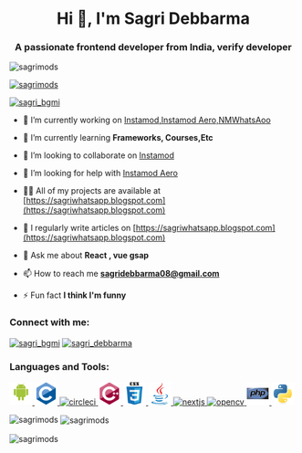 <h1 align="center">Hi 👋, I'm Sagri Debbarma</h1>
<h3 align="center">A passionate frontend developer from India, verify developer</h3>

<p align="left"> <img src="https://komarev.com/ghpvc/?username=sagrimods&label=Profile%20views&color=0e75b6&style=flat" alt="sagrimods" /> </p>

<p align="left"> <a href="https://github.com/ryo-ma/github-profile-trophy"><img src="https://github-profile-trophy.vercel.app/?username=sagrimods" alt="sagrimods" /></a> </p>

<p align="left"> <a href="https://twitter.com/sagri_bgmi" target="blank"><img src="https://img.shields.io/twitter/follow/sagri_bgmi?logo=twitter&style=for-the-badge" alt="sagri_bgmi" /></a> </p>

- 🔭 I’m currently working on [Instamod,Instamod Aero,NMWhatsAoo](https://sagriwhatsapp.blogspot.com)

- 🌱 I’m currently learning **Frameworks, Courses,Etc**

- 👯 I’m looking to collaborate on [Instamod](https://sagriwhatsapp.blogspot.com)

- 🤝 I’m looking for help with [Instamod Aero](https://sagriwhatsapp.blogspot.com)

- 👨‍💻 All of my projects are available at [https://sagriwhatsapp.blogspot.com](https://sagriwhatsapp.blogspot.com)

- 📝 I regularly write articles on [https://sagriwhatsapp.blogspot.com](https://sagriwhatsapp.blogspot.com)

- 💬 Ask me about **React , vue gsap**

- 📫 How to reach me **sagridebbarma08@gmail.com**

- ⚡ Fun fact **I think I'm funny**

<h3 align="left">Connect with me:</h3>
<p align="left">
<a href="https://twitter.com/sagri_bgmi" target="blank"><img align="center" src="https://raw.githubusercontent.com/rahuldkjain/github-profile-readme-generator/master/src/images/icons/Social/twitter.svg" alt="sagri_bgmi" height="30" width="40" /></a>
<a href="https://instagram.com/sagri_debbarma" target="blank"><img align="center" src="https://raw.githubusercontent.com/rahuldkjain/github-profile-readme-generator/master/src/images/icons/Social/instagram.svg" alt="sagri_debbarma" height="30" width="40" /></a>
</p>

<h3 align="left">Languages and Tools:</h3>
<p align="left"> <a href="https://developer.android.com" target="_blank"> <img src="https://raw.githubusercontent.com/devicons/devicon/master/icons/android/android-original-wordmark.svg" alt="android" width="40" height="40"/> </a> <a href="https://www.cprogramming.com/" target="_blank"> <img src="https://raw.githubusercontent.com/devicons/devicon/master/icons/c/c-original.svg" alt="c" width="40" height="40"/> </a> <a href="https://circleci.com" target="_blank"> <img src="https://www.vectorlogo.zone/logos/circleci/circleci-icon.svg" alt="circleci" width="40" height="40"/> </a> <a href="https://www.w3schools.com/cpp/" target="_blank"> <img src="https://raw.githubusercontent.com/devicons/devicon/master/icons/cplusplus/cplusplus-original.svg" alt="cplusplus" width="40" height="40"/> </a> <a href="https://www.w3schools.com/css/" target="_blank"> <img src="https://raw.githubusercontent.com/devicons/devicon/master/icons/css3/css3-original-wordmark.svg" alt="css3" width="40" height="40"/> </a> <a href="https://www.java.com" target="_blank"> <img src="https://raw.githubusercontent.com/devicons/devicon/master/icons/java/java-original.svg" alt="java" width="40" height="40"/> </a> <a href="https://nextjs.org/" target="_blank"> <img src="https://cdn.worldvectorlogo.com/logos/nextjs-3.svg" alt="nextjs" width="40" height="40"/> </a> <a href="https://opencv.org/" target="_blank"> <img src="https://www.vectorlogo.zone/logos/opencv/opencv-icon.svg" alt="opencv" width="40" height="40"/> </a> <a href="https://www.php.net" target="_blank"> <img src="https://raw.githubusercontent.com/devicons/devicon/master/icons/php/php-original.svg" alt="php" width="40" height="40"/> </a> <a href="https://www.python.org" target="_blank"> <img src="https://raw.githubusercontent.com/devicons/devicon/master/icons/python/python-original.svg" alt="python" width="40" height="40"/> </a> </p>

<p><img align="left" src="https://github-readme-stats.vercel.app/api/top-langs?username=sagrimods&show_icons=true&locale=en&layout=compact" alt="sagrimods" /></p>

<p>&nbsp;<img align="center" src="https://github-readme-stats.vercel.app/api?username=sagrimods&show_icons=true&locale=en" alt="sagrimods" /></p>

<p><img align="center" src="https://github-readme-streak-stats.herokuapp.com/?user=sagrimods&" alt="sagrimods" /></p>

